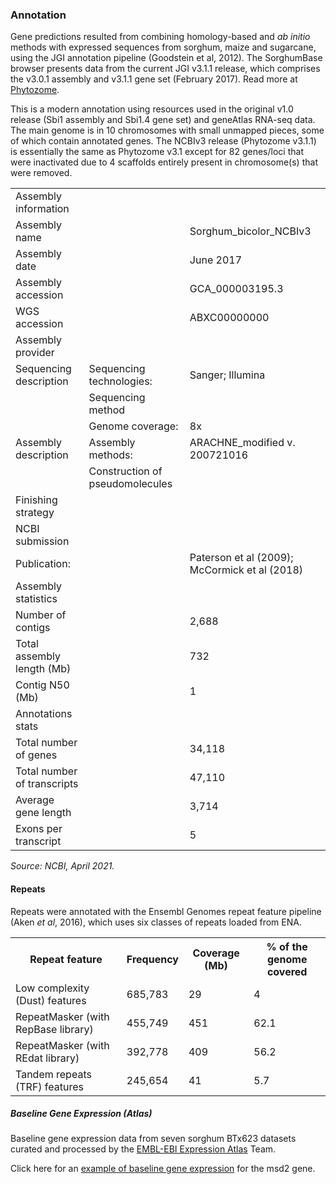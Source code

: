 ### Annotation
Gene predictions resulted from combining homology-based and *ab initio* methods with expressed sequences from sorghum, maize and sugarcane, using the JGI annotation pipeline (Goodstein et al, 2012). The SorghumBase browser presents data from the current JGI v3.1.1 release, which comprises the v3.0.1 assembly and v3.1.1 gene set (February 2017). Read more at [Phytozome](https://phytozome-next.jgi.doe.gov/info/Sbicolor_v3_1_1).

This is a modern annotation using resources used in the original v1.0 release (Sbi1 assembly and Sbi1.4 gene set) and geneAtlas RNA-seq data. The main genome is in 10 chromosomes with small unmapped pieces, some of which contain annotated genes. The NCBIv3 release (Phytozome v3.1.1) is essentially the same as Phytozome v3.1 except for 82 genes/loci that were inactivated due to 4 scaffolds entirely present in chromosome(s) that were removed.
<table>
  <tr>
    <td>Assembly information</td>
<td></td>
    <td></td>
  </tr>
  <tr>
    <td>Assembly name	</td>
    <td></td>
    <td>Sorghum_bicolor_NCBIv3
</td>
  </tr>
  <tr>
    <td>Assembly date	</td>
    <td></td>
    <td>June 2017
</td>
  </tr>
  <tr>
    <td>Assembly accession	</td>
    <td></td>
    <td>GCA_000003195.3
</td>
  </tr>
  <tr>
    <td>WGS accession	</td>
    <td></td>
    <td>ABXC00000000
</td>
  </tr>
  <tr>
    <td>Assembly provider	</td>
    <td></td>
    <td></td>
  </tr>
  <tr>
    <td>Sequencing description	</td>
    <td>Sequencing technologies:	</td>
    <td>Sanger; Illumina
</td>
  </tr>
  <tr>
    <td></td>
    <td>Sequencing method	</td>
    <td></td>
  </tr>
  <tr>
    <td></td>
    <td>Genome coverage:	</td>
    <td>8x</td>
  </tr>
  <tr>
    <td>Assembly description	</td>
    <td>Assembly methods:	</td>
    <td>ARACHNE_modified v. 200721016
</td>
  </tr>
  <tr>
    <td></td>
    <td>Construction of pseudomolecules	</td>
    <td></td>
  </tr>
  <tr>
    <td>Finishing strategy	</td>
    <td></td>
    <td></td>
  </tr>
  <tr>
    <td>NCBI submission	</td>
    <td></td>
    <td></td>
  </tr>
  <tr>
    <td>Publication:	</td>
    <td></td>
    <td>Paterson et al (2009); McCormick et al (2018)
</td>
  </tr>
  <tr>
    <td>Assembly statistics	</td>
    <td></td>
    <td></td>
  </tr>
  <tr>
    <td>Number of contigs	</td>
    <td></td>
    <td>2,688
</td>
  </tr>
  <tr>
    <td>Total assembly length (Mb)	</td>
    <td></td>
    <td>732
</td>
  </tr>
  <tr>
    <td>Contig N50 (Mb)	</td>
    <td></td>
    <td>1</td>
  </tr>
  <tr>
    <td>Annotations stats	</td>
    <td></td>
    <td></td>
  </tr>
  <tr>
    <td>Total number of genes	</td>
    <td></td>
    <td>34,118
</td>
  </tr>
  <tr>
    <td>Total number of transcripts	</td>
    <td></td>
    <td>47,110
</td>
  </tr>
  <tr>
    <td>Average gene length	</td>
    <td></td>
    <td>3,714
</td>
  </tr>
  <tr>
    <td>Exons per transcript	</td>
    <td></td>
    <td>5</td>
  </tr>
</table>

*Source: NCBI, April 2021.*
#### Repeats
Repeats were annotated with the Ensembl Genomes repeat feature pipeline (Aken *et al*, 2016), which uses six classes of repeats loaded from ENA.
<table>
  <tr>
    <th><b>Repeat feature	</b></th>
    <th><b>Frequency</b></th>
    <th><b>Coverage (Mb)	</b></th>
    <th><b>% of the genome covered
</b></th>
  </tr>
  <tr>
    <td>Low complexity (Dust) features	</td>
    <td>685,783	</td>
    <td>29</td>
    <td>4</td>
  </tr>
  <tr>
    <td>RepeatMasker (with RepBase library)	</td>
    <td>455,749	</td>
    <td>451</td>
    <td>62.1</td>
  </tr>
  <tr>
    <td>RepeatMasker (with REdat library)	</td>
    <td>392,778	</td>
    <td>409</td>
    <td>56.2</td>
  </tr>
  <tr>
    <td>Tandem repeats (TRF) features	</td>
    <td>245,654	</td>
    <td>41</td>
    <td>5.7</td>
  </tr>
</table>

##### Baseline Gene Expression (Atlas)

Baseline gene expression data from seven sorghum BTx623 datasets curated and processed by the [EMBL-EBI Expression Atlas](https://www.ebi.ac.uk/gxa/) Team.

Click here for an [example of baseline gene expression](https://ensembl.sorghumbase.org/Sorghum_bicolor/Gene/ExpressionAtlas?db=core;g=SORBI_3004G141800;r=4:41625307-41663480;t=OQU84910;v=S4_41077528;vdb=variation;vf=112207) for the msd2 gene.
